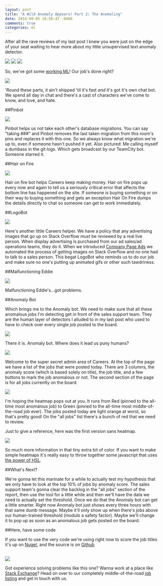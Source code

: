 ```yaml
---
layout: post
title: "A Wild Anomaly Appears! Part 2: The Anomaling"
date: 2014-09-05 16:50:47 -0400
comments: true
categories: ml	
---
```


After all the rave reviews of my last post I knew you were just on the edge of your seat waiting to hear more about my little unsupervised text anomaly detector. 

<a href="http://i.imgur.com/94aVQ7k.png"><img class="center" src="http://i.imgur.com/94aVQ7k.png" /></a>
<a href="http://i.imgur.com/9JSJPYd.png"><img class="center" src="http://i.imgur.com/9JSJPYd.png" /></a>
<a href="http://i.imgur.com/MShsVz7.png"><img class="center" src="http://i.imgur.com/MShsVz7.png" /></a>

So, we've got some [working ML](http://jasonpunyon.com/blog/2014/09/02/a-wild-anomaly-appears/)! Our job's done right?

<a href="http://i.imgur.com/aSHZLkH.png"><img class="center" src="http://i.imgur.com/aSHZLkH.png" /></a>

'Round these parts, it ain't shipped 'til it's fast *and* it's got it's own chat bot. We spend all day in chat and there's a cast of characters we've come to know, and love, and hate.

##Pinbot

<a href="http://imgur.com/qaqcvek.png"><img class="center" src="http://imgur.com/qaqcvek.png" /></a>

Pinbot helps us not take each other's database migrations. You can say "taking ###" and Pinbot removes the last taken migration from this room's pins and replaces it with this one. So we always know what migration we're up to, even if someone hasn't pushed it yet. Also pictured: Me calling myself a dumbass in the git logs. Which gets broadcast by our TeamCity bot. Someone starred it.

##Hair on Fire

<a href="http://i.imgur.com/yt2rLV4.png"><img class="center" src="http://i.imgur.com/yt2rLV4.png" /></a>

Hair on fire bot helps Careers keep making money. Hair on fire pops up every now and again to tell us a seriously critical error that affects the bottom line has happened on the site. If someone is buying something or on their way to buying something and gets an exception Hair On Fire dumps the details directly to chat so someone can get to work immediately.

##LogoBot

<a href="http://i.imgur.com/CGCeY9l.png"><img class="center" src="http://i.imgur.com/CGCeY9l.png" /></a>

Here's another little Careers helper. We have a policy that any advertising images that go up on Stack Overflow *must* be reviewed by a real live person. When display advertising is purchased from our ad sales/ad operations teams, they do it. When we introduced [Company Page Ads](http://careers.stackoverflow.com/products/company-pages) we automated the process of getting images on Stack Overflow and no one had to talk to a sales person. This begat LogoBot who reminds us to do our job and make sure no one's putting up animated gifs or other such tawdriness.

##Malfunctioning Eddie

<a href="http://i.imgur.com/KvswKSK.png"><img class="center" src="http://i.imgur.com/KvswKSK.png" /></a>

Malfunctioning Eddie's...got problems. 

##Anomaly Bot

Which brings me to the Anomaly bot. We need to make sure that all these anomalous jobs I'm detecting get in front of the sales support team. They are the human layer of detectors I alluded to in my last post who used to have to check over every single job posted to the board. 

<a href="http://i.imgur.com/ZJDszbV.png"><img class="center" src="http://i.imgur.com/ZJDszbV.png" /></a>

There it is. Anomaly bot. Where does it lead us puny humans?

<a href="http://i.imgur.com/zBsNv8n.png"><img class="center" src="http://i.imgur.com/zBsNv8n.png" /></a>

Welcome to the super secret admin area of Careers. At the top of the page we have a list of the jobs that were posted today. There are 3 columns, the anomaly score (which is based solely on title), the job title, and a few buttons to mark the job anomalous or not. The second section of the page is for all jobs currently on the board.

<a href="http://i.imgur.com/6WOgbJV.png"><img class="center" src="http://i.imgur.com/6WOgbJV.png" /></a>

I'm hoping the heatmap pops out at you. It runs from Red (pinned to the all-time most anomalous job) to Green (pinned to the all-time most middle-of-the-road job ever). The jobs posted today are light orange at worst, so that's pretty good! On the "all jobs" list there's a bunch of red that we need to review.

Just to give a reference, here was the first version sans heatmap.

<a href="http://i.imgur.com/qawGqwB.png"><img class="center" src="http://i.imgur.com/qawGqwB.png" /></a>

So much more information in that tiny extra bit of color. If you want to make simple heatmaps it's really easy to throw together some javascript that uses [the power of HSL](http://stackoverflow.com/questions/340209/generate-colors-between-red-and-green-for-a-power-meter/340214).

##What's Next?

We're gonna let this marinate for a while to actually test my hypothesis that we only have to look at the top 10% of jobs by anomaly score. The sales support team's gonna clear the backlog in the "all jobs" section of the report, then use the tool for a little while and then we'll have the data we need to actually set the threshold. Once we do that the Anomaly bot can get a little smarter. Right now Anomaly bot just shows every three hours with that same dumb message. Maybe it'll only show up when there's jobs above our human-trained threshold (modulo a safety factor). Maybe we'll change it to pop up as soon as an anomalous job gets posted on the board.

##Here, have some code

If you want to use the very code we're using right now to score the job titles it's up on [Nuget](http://www.nuget.org/packages/AnomalousText/), and the source is on [Github](https://github.com/JasonPunyon/AnomalousText)

<h2></h2>

<a href="http://careers.stackoverflow.com/jobs/62161"><img class="left" src="http://i.imgur.com/iqLGcMN.png" /></a>

Got experience solving problems like this one? Wanna work at a place like [Stack Exchange](http://stackexchange.com/work-here)? Head on over to our completely middle-of-the-road [job listing](http://careers.stackoverflow.com/jobs/62161) and get in touch with us.


